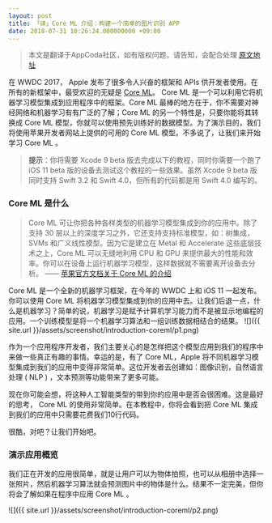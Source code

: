 ```yaml
---
layout: post
title: 「译」Core ML 介绍：构建一个简单的图片识别 APP 
date: 2018-07-31 10:26:24.000000000 +09:00
---
```


> 本文是翻译于AppCoda社区，如有版权问题，请告知，会配合处理
>  [原文地址](https://appcoda.com/coreml-introduction/)



在 WWDC 2017， Apple 发布了很多令人兴奋的框架和 APIs 供开发者使用。在所有的新框架中，最受欢迎的无疑是 [Core ML](https://developer.apple.com/documentation/coreml)。 Core ML 是一个可以利用它将机器学习模型集成到应用程序中的框架。Core ML 最棒的地方在于，你不需要对神经网络和机器学习有有广泛的了解；Core ML 的另一个特性是，只要你能将其转换成 Core ML 模型，你就可以使用预先训练好的数据模型。为了演示目的，我们将使用苹果开发者网站上提供的可用的 Core ML 模型。不多说了，让我们来开始学习 Core ML 。

> **提示**：你将需要 Xcode 9 beta 版去完成以下的教程，同时你需要一个跑了 iOS 11 beta 版的设备去测试这个教程的一些效果。虽然 Xcode 9 beta 版同时支持 Swift 3.2 和 Swift 4.0，但所有的代码都是用 Swift 4.0 编写的。


### Core ML 是什么

> Core ML 可让你把各种各样类型的机器学习模型集成到你的应用中。除了支持 30 层以上的深度学习之外，它还支持支持标准模型，如：树集成， SVMs 和广义线性模型。因为它是建立在 Metal 和 Accelerate 这些底层技术之上，Core ML 可以无缝地利用 CPU 和 GPU 来提供最大的性能和效率。你可以在设备上运行机器学习模型，这样数据就不需要离开设备去分析。
> —— [苹果官方文档关于 Core ML 的介绍](https://developer.apple.com/machine-learning/)

Core ML 是一个全新的机器学习框架，在今年的 WWDC 上和 iOS 11 一起发布。你可以使用 Core ML 将机器学习模型集成到你的应用中去。让我们后退一点，什么是机器学习？简单的说，机器学习是赋予计算机学习能力而不是被显示地编程的应用。一个训练模型是将一个机器学习算法和一组训练数据相结合的结果。
![]({{  site.url  }}/assets/screenshot/introduction-coreml/p1.png)

作为一个应用程序开发者，我们主要关心的是怎样把这个模型应用到我们的程序中来做一些真正有趣的事情。幸运的是，有了 Core ML，Apple 将不同机器学习模型集成到我们的应用中变得非常简单。这位开发者去创建如：图像识别，自然语言处理 ( NLP ) ，文本预测等功能带来了更多可能。

现在你可能会想，将这种人工智能类型的带到你的应用中是否会很困难。这是最好的思考， Core ML 的使用非常简单。在本教程中，你将会看到把 Core ML 集成到我们的应用中只需要花费我们10行代码。

很酷，对吧？让我们开始吧。


### 演示应用概览

我们正在开发的应用很简单，就是让用户可以为物体拍照，也可以从相册中选择一张照片，然后机器学习算法就会预测图片中的物体是什么。结果不一定完美，但你将会了解如果在程序中应用 Core ML 。

![]({{  site.url  }}/assets/screenshot/introduction-coreml/p2.png)




